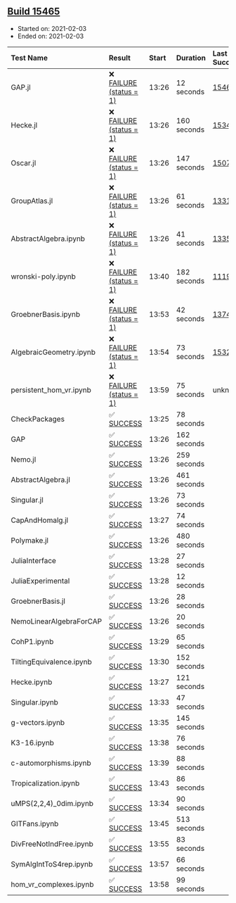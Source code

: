 ## [Build 15465](https://oscarci.mathematik.uni-kl.de/job/oscar/15465/)

* Started on: 2021-02-03
* Ended on: 2021-02-03

| Test Name    | Result | Start | Duration | Last Success | First Failure |
|:-------------|:-------|:------|:---------|:-------------|:--------------|
| GAP.jl | ❌ [FAILURE (status = 1)](https://oscarci.mathematik.uni-kl.de/job/oscar/15465/artifact/logs/build-15465/GAP.jl.log) | 13:26 | 12 seconds | [15463](https://oscarci.mathematik.uni-kl.de/job/oscar/15463/) | [15464](https://oscarci.mathematik.uni-kl.de/job/oscar/15464/) |
| Hecke.jl | ❌ [FAILURE (status = 1)](https://oscarci.mathematik.uni-kl.de/job/oscar/15465/artifact/logs/build-15465/Hecke.jl.log) | 13:26 | 160 seconds | [15344](https://oscarci.mathematik.uni-kl.de/job/oscar/15344/) | [15348](https://oscarci.mathematik.uni-kl.de/job/oscar/15348/) |
| Oscar.jl | ❌ [FAILURE (status = 1)](https://oscarci.mathematik.uni-kl.de/job/oscar/15465/artifact/logs/build-15465/Oscar.jl.log) | 13:26 | 147 seconds | [15079](https://oscarci.mathematik.uni-kl.de/job/oscar/15079/) | [15080](https://oscarci.mathematik.uni-kl.de/job/oscar/15080/) |
| GroupAtlas.jl | ❌ [FAILURE (status = 1)](https://oscarci.mathematik.uni-kl.de/job/oscar/15465/artifact/logs/build-15465/GroupAtlas.jl.log) | 13:26 | 61 seconds | [13311](https://oscarci.mathematik.uni-kl.de/job/oscar/13311/) | [13312](https://oscarci.mathematik.uni-kl.de/job/oscar/13312/) |
| AbstractAlgebra.ipynb | ❌ [FAILURE (status = 1)](https://oscarci.mathematik.uni-kl.de/job/oscar/15465/artifact/logs/build-15465/AbstractAlgebra.ipynb.log) | 13:26 | 41 seconds | [13355](https://oscarci.mathematik.uni-kl.de/job/oscar/13355/) | [13356](https://oscarci.mathematik.uni-kl.de/job/oscar/13356/) |
| wronski-poly.ipynb | ❌ [FAILURE (status = 1)](https://oscarci.mathematik.uni-kl.de/job/oscar/15465/artifact/logs/build-15465/wronski-poly.ipynb.log) | 13:40 | 182 seconds | [11192](https://oscarci.mathematik.uni-kl.de/job/oscar/11192/) | [11193](https://oscarci.mathematik.uni-kl.de/job/oscar/11193/) |
| GroebnerBasis.ipynb | ❌ [FAILURE (status = 1)](https://oscarci.mathematik.uni-kl.de/job/oscar/15465/artifact/logs/build-15465/GroebnerBasis.ipynb.log) | 13:53 | 42 seconds | [13748](https://oscarci.mathematik.uni-kl.de/job/oscar/13748/) | [13749](https://oscarci.mathematik.uni-kl.de/job/oscar/13749/) |
| AlgebraicGeometry.ipynb | ❌ [FAILURE (status = 1)](https://oscarci.mathematik.uni-kl.de/job/oscar/15465/artifact/logs/build-15465/AlgebraicGeometry.ipynb.log) | 13:54 | 73 seconds | [15322](https://oscarci.mathematik.uni-kl.de/job/oscar/15322/) | [15323](https://oscarci.mathematik.uni-kl.de/job/oscar/15323/) |
| persistent_hom_vr.ipynb | ❌ [FAILURE (status = 1)](https://oscarci.mathematik.uni-kl.de/job/oscar/15465/artifact/logs/build-15465/persistent_hom_vr.ipynb.log) | 13:59 | 75 seconds | unknown | unknown |
| CheckPackages | ✅ [SUCCESS](https://oscarci.mathematik.uni-kl.de/job/oscar/15465/artifact/logs/build-15465/CheckPackages.log) | 13:25 | 78 seconds |  |  |
| GAP | ✅ [SUCCESS](https://oscarci.mathematik.uni-kl.de/job/oscar/15465/artifact/logs/build-15465/GAP.log) | 13:26 | 162 seconds |  |  |
| Nemo.jl | ✅ [SUCCESS](https://oscarci.mathematik.uni-kl.de/job/oscar/15465/artifact/logs/build-15465/Nemo.jl.log) | 13:26 | 259 seconds |  |  |
| AbstractAlgebra.jl | ✅ [SUCCESS](https://oscarci.mathematik.uni-kl.de/job/oscar/15465/artifact/logs/build-15465/AbstractAlgebra.jl.log) | 13:26 | 461 seconds |  |  |
| Singular.jl | ✅ [SUCCESS](https://oscarci.mathematik.uni-kl.de/job/oscar/15465/artifact/logs/build-15465/Singular.jl.log) | 13:26 | 73 seconds |  |  |
| CapAndHomalg.jl | ✅ [SUCCESS](https://oscarci.mathematik.uni-kl.de/job/oscar/15465/artifact/logs/build-15465/CapAndHomalg.jl.log) | 13:27 | 74 seconds |  |  |
| Polymake.jl | ✅ [SUCCESS](https://oscarci.mathematik.uni-kl.de/job/oscar/15465/artifact/logs/build-15465/Polymake.jl.log) | 13:26 | 480 seconds |  |  |
| JuliaInterface | ✅ [SUCCESS](https://oscarci.mathematik.uni-kl.de/job/oscar/15465/artifact/logs/build-15465/JuliaInterface.log) | 13:28 | 27 seconds |  |  |
| JuliaExperimental | ✅ [SUCCESS](https://oscarci.mathematik.uni-kl.de/job/oscar/15465/artifact/logs/build-15465/JuliaExperimental.log) | 13:28 | 12 seconds |  |  |
| GroebnerBasis.jl | ✅ [SUCCESS](https://oscarci.mathematik.uni-kl.de/job/oscar/15465/artifact/logs/build-15465/GroebnerBasis.jl.log) | 13:26 | 28 seconds |  |  |
| NemoLinearAlgebraForCAP | ✅ [SUCCESS](https://oscarci.mathematik.uni-kl.de/job/oscar/15465/artifact/logs/build-15465/NemoLinearAlgebraForCAP.log) | 13:26 | 20 seconds |  |  |
| CohP1.ipynb | ✅ [SUCCESS](https://oscarci.mathematik.uni-kl.de/job/oscar/15465/artifact/logs/build-15465/CohP1.ipynb.log) | 13:29 | 65 seconds |  |  |
| TiltingEquivalence.ipynb | ✅ [SUCCESS](https://oscarci.mathematik.uni-kl.de/job/oscar/15465/artifact/logs/build-15465/TiltingEquivalence.ipynb.log) | 13:30 | 152 seconds |  |  |
| Hecke.ipynb | ✅ [SUCCESS](https://oscarci.mathematik.uni-kl.de/job/oscar/15465/artifact/logs/build-15465/Hecke.ipynb.log) | 13:27 | 121 seconds |  |  |
| Singular.ipynb | ✅ [SUCCESS](https://oscarci.mathematik.uni-kl.de/job/oscar/15465/artifact/logs/build-15465/Singular.ipynb.log) | 13:33 | 47 seconds |  |  |
| g-vectors.ipynb | ✅ [SUCCESS](https://oscarci.mathematik.uni-kl.de/job/oscar/15465/artifact/logs/build-15465/g-vectors.ipynb.log) | 13:35 | 145 seconds |  |  |
| K3-16.ipynb | ✅ [SUCCESS](https://oscarci.mathematik.uni-kl.de/job/oscar/15465/artifact/logs/build-15465/K3-16.ipynb.log) | 13:38 | 76 seconds |  |  |
| c-automorphisms.ipynb | ✅ [SUCCESS](https://oscarci.mathematik.uni-kl.de/job/oscar/15465/artifact/logs/build-15465/c-automorphisms.ipynb.log) | 13:39 | 88 seconds |  |  |
| Tropicalization.ipynb | ✅ [SUCCESS](https://oscarci.mathematik.uni-kl.de/job/oscar/15465/artifact/logs/build-15465/Tropicalization.ipynb.log) | 13:43 | 86 seconds |  |  |
| uMPS(2,2,4)_0dim.ipynb | ✅ [SUCCESS](https://oscarci.mathematik.uni-kl.de/job/oscar/15465/artifact/logs/build-15465/uMPS-2-2-4-_0dim.ipynb.log) | 13:34 | 90 seconds |  |  |
| GITFans.ipynb | ✅ [SUCCESS](https://oscarci.mathematik.uni-kl.de/job/oscar/15465/artifact/logs/build-15465/GITFans.ipynb.log) | 13:45 | 513 seconds |  |  |
| DivFreeNotIndFree.ipynb | ✅ [SUCCESS](https://oscarci.mathematik.uni-kl.de/job/oscar/15465/artifact/logs/build-15465/DivFreeNotIndFree.ipynb.log) | 13:55 | 83 seconds |  |  |
| SymAlgIntToS4rep.ipynb | ✅ [SUCCESS](https://oscarci.mathematik.uni-kl.de/job/oscar/15465/artifact/logs/build-15465/SymAlgIntToS4rep.ipynb.log) | 13:57 | 66 seconds |  |  |
| hom_vr_complexes.ipynb | ✅ [SUCCESS](https://oscarci.mathematik.uni-kl.de/job/oscar/15465/artifact/logs/build-15465/hom_vr_complexes.ipynb.log) | 13:58 | 99 seconds |  |  |
